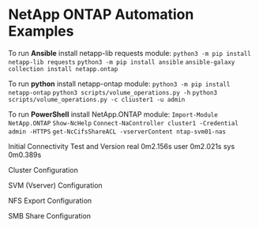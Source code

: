 # NetApp ONTAP Automation Examples

To run **Ansible** install netapp-lib requests module:
`python3 -m pip install netapp-lib requests`
`python3 -m pip install ansible`
`ansible-galaxy collection install netapp.ontap`

To run **python** install netapp-ontap module:
`python3 -m pip install netapp-ontap`
`python3 scripts/volume_operations.py -h`
`python3 scripts/volume_operations.py -c cliuster1 -u admin`

To run **PowerShell** install NetApp.ONTAP module:
`Import-Module NetApp.ONTAP`
`Show-NcHelp`
`Connect-NaController cluster1 -Credential admin -HTTPS`
`get-NcCifsShareACL -vserverContent ntap-svm01-nas`


Initial Connectivity Test and Version
real    0m2.156s
user    0m2.021s
sys     0m0.389s

Cluster Configuration

SVM (Vserver) Configuration


NFS Export Configuration


SMB Share Configuration